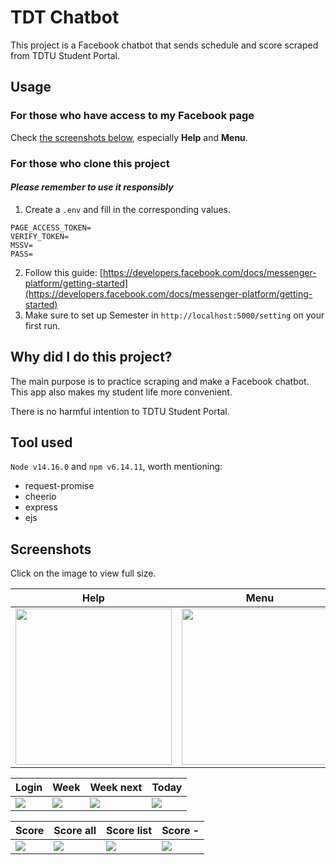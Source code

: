 # TDT Chatbot
This project is a Facebook chatbot that sends schedule and score scraped from TDTU Student Portal.

## Usage
### For those who have access to my Facebook page
Check [the screenshots below](#screenshots), especially **Help** and **Menu**.

### For those who clone this project
#### *Please remember to use it responsibly*
1. Create a ```.env``` and fill in the corresponding values.
```
PAGE_ACCESS_TOKEN=
VERIFY_TOKEN=
MSSV=
PASS=
```
2. Follow this guide: [https://developers.facebook.com/docs/messenger-platform/getting-started](https://developers.facebook.com/docs/messenger-platform/getting-started)
3. Make sure to set up Semester in ```http://localhost:5000/setting``` on your first run.

## Why did I do this project?
The main purpose is to practice scraping and make a Facebook chatbot. This app also makes my student life more convenient.

There is no harmful intention to TDTU Student Portal.

## Tool used
```Node v14.16.0``` and ```npm v6.14.11```, worth mentioning:
- request-promise 
- cheerio 
- express
- ejs

## Screenshots
Click on the image to view full size.

Help                                           | Menu                        
---------------------------------------------- | ---------------------------- 
<img src="screenshots/2_help.jpg" width=250 /> | <img src="screenshots/10_menu.jpg" width=250 />

Login                        | Week                        | Week next                        | Today
---------------------------- | --------------------------- | -------------------------------- | ------------------------------
![](screenshots/1_login.jpg) | ![](screenshots/3_week.jpg) | ![](screenshots/4_week-next.jpg) | ![](screenshots/5_weekday.jpg)

Score                        | Score all                        | Score list                        | Score -                       
---------------------------- | -------------------------------- | --------------------------------- | ----------------------------------- 
![](screenshots/6_score.jpg) | ![](screenshots/7_score-all.jpg) | ![](screenshots/8_score-list.jpg) | ![](screenshots/9_score-custom.jpg) 
